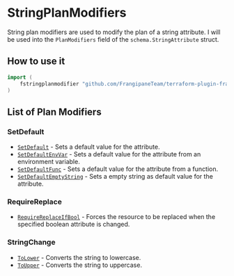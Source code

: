 # StringPlanModifiers

String plan modifiers are used to modify the plan of a string attribute.
I will be used into the `PlanModifiers` field of the `schema.StringAttribute` struct.

## How to use it

```go
import (
    fstringplanmodifier "github.com/FrangipaneTeam/terraform-plugin-framework-planmodifiers/stringplanmodifier"
)
```

## List of Plan Modifiers

### SetDefault

- [`SetDefault`](setdefault.md) - Sets a default value for the attribute.
- [`SetDefaultEnvVar`](setdefaultenvvar.md) - Sets a default value for the attribute from an environment variable.
- [`SetDefaultFunc`](setdefaultfunc.md) - Sets a default value for the attribute from a function.
- [`SetDefaultEmptyString`](setdefaultemptystring.md) - Sets a empty string as default value for the attribute.

### RequireReplace

- [`RequireReplaceIfBool`](requirereplaceifbool.md) - Forces the resource to be replaced when the specified boolean attribute is changed.

### StringChange

- [`ToLower`](tolower.md) - Converts the string to lowercase.
- [`ToUpper`](toupper.md) - Converts the string to uppercase.
